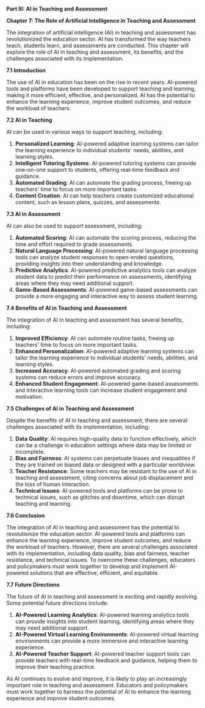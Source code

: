 **Part III: AI in Teaching and Assessment**

**Chapter 7: The Role of Artificial Intelligence in Teaching and Assessment**

The integration of artificial intelligence (AI) in teaching and assessment has revolutionized the education sector. AI has transformed the way teachers teach, students learn, and assessments are conducted. This chapter will explore the role of AI in teaching and assessment, its benefits, and the challenges associated with its implementation.

**7.1 Introduction**

The use of AI in education has been on the rise in recent years. AI-powered tools and platforms have been developed to support teaching and learning, making it more efficient, effective, and personalized. AI has the potential to enhance the learning experience, improve student outcomes, and reduce the workload of teachers.

**7.2 AI in Teaching**

AI can be used in various ways to support teaching, including:

1. **Personalized Learning**: AI-powered adaptive learning systems can tailor the learning experience to individual students' needs, abilities, and learning styles.
2. **Intelligent Tutoring Systems**: AI-powered tutoring systems can provide one-on-one support to students, offering real-time feedback and guidance.
3. **Automated Grading**: AI can automate the grading process, freeing up teachers' time to focus on more important tasks.
4. **Content Creation**: AI can help teachers create customized educational content, such as lesson plans, quizzes, and assessments.

**7.3 AI in Assessment**

AI can also be used to support assessment, including:

1. **Automated Scoring**: AI can automate the scoring process, reducing the time and effort required to grade assessments.
2. **Natural Language Processing**: AI-powered natural language processing tools can analyze student responses to open-ended questions, providing insights into their understanding and knowledge.
3. **Predictive Analytics**: AI-powered predictive analytics tools can analyze student data to predict their performance on assessments, identifying areas where they may need additional support.
4. **Game-Based Assessments**: AI-powered game-based assessments can provide a more engaging and interactive way to assess student learning.

**7.4 Benefits of AI in Teaching and Assessment**

The integration of AI in teaching and assessment has several benefits, including:

1. **Improved Efficiency**: AI can automate routine tasks, freeing up teachers' time to focus on more important tasks.
2. **Enhanced Personalization**: AI-powered adaptive learning systems can tailor the learning experience to individual students' needs, abilities, and learning styles.
3. **Increased Accuracy**: AI-powered automated grading and scoring systems can reduce errors and improve accuracy.
4. **Enhanced Student Engagement**: AI-powered game-based assessments and interactive learning tools can increase student engagement and motivation.

**7.5 Challenges of AI in Teaching and Assessment**

Despite the benefits of AI in teaching and assessment, there are several challenges associated with its implementation, including:

1. **Data Quality**: AI requires high-quality data to function effectively, which can be a challenge in education settings where data may be limited or incomplete.
2. **Bias and Fairness**: AI systems can perpetuate biases and inequalities if they are trained on biased data or designed with a particular worldview.
3. **Teacher Resistance**: Some teachers may be resistant to the use of AI in teaching and assessment, citing concerns about job displacement and the loss of human interaction.
4. **Technical Issues**: AI-powered tools and platforms can be prone to technical issues, such as glitches and downtime, which can disrupt teaching and learning.

**7.6 Conclusion**

The integration of AI in teaching and assessment has the potential to revolutionize the education sector. AI-powered tools and platforms can enhance the learning experience, improve student outcomes, and reduce the workload of teachers. However, there are several challenges associated with its implementation, including data quality, bias and fairness, teacher resistance, and technical issues. To overcome these challenges, educators and policymakers must work together to develop and implement AI-powered solutions that are effective, efficient, and equitable.

**7.7 Future Directions**

The future of AI in teaching and assessment is exciting and rapidly evolving. Some potential future directions include:

1. **AI-Powered Learning Analytics**: AI-powered learning analytics tools can provide insights into student learning, identifying areas where they may need additional support.
2. **AI-Powered Virtual Learning Environments**: AI-powered virtual learning environments can provide a more immersive and interactive learning experience.
3. **AI-Powered Teacher Support**: AI-powered teacher support tools can provide teachers with real-time feedback and guidance, helping them to improve their teaching practice.

As AI continues to evolve and improve, it is likely to play an increasingly important role in teaching and assessment. Educators and policymakers must work together to harness the potential of AI to enhance the learning experience and improve student outcomes.